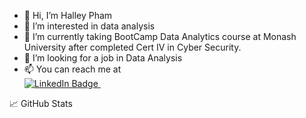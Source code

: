 - 👋 Hi, I’m Halley Pham
- 👀 I’m interested in data analysis
- 🌱 I’m currently taking BootCamp Data Analytics course at Monash University after completed Cert IV in Cyber Security.
- 💞️ I’m looking for a job in Data Analysis
- 📫 You can reach me at <div id="badges">
  <a href="https://www.linkedin.com/in/halley-pham-83425590">
    <img src="https://img.shields.io/badge/LinkedIn-blue?style=for-the-badge&logo=linkedin&logoColor=white" alt="LinkedIn Badge"/>
    <img src="https://komarev.com/ghpvc/?username=Alphaomegainfinity&style=flat-square&color=blue" alt=""/>
  </a>  
</div>
<!---
Alphaomegainfinity/Alphaomegainfinity is a ✨ special ✨ repository because its `README.md` (this file) appears on your GitHub profile.
You can click the Preview link to take a look at your changes.
--->

📈 GitHub Stats

